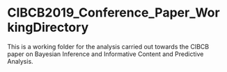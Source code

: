 # CIBCB2019_Conference_Paper_WorkingDirectory
This is a working folder for the analysis carried out towards the CIBCB paper on Bayesian Inference and Informative Content and Predictive Analysis.
